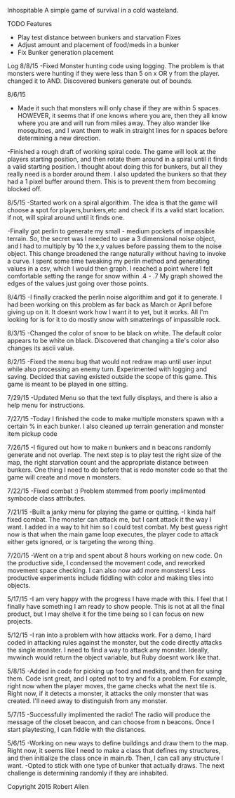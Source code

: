 Inhospitable
A simple game of survival in a cold wasteland.

TODO
Features
* Play test distance between bunkers and starvation 
Fixes
* Adjust amount and placement of food/meds in a bunker
* Fix Bunker generation placement

Log
8/8/15
-Fixed Monster hunting code using logging. The problem is that monsters were hunting if they were less than 5 on x OR y from the player. changed it to AND. Discovered bunkers generate out of bounds. 

8/6/15
- Made it such that monsters will only chase if they are within 5 spaces. HOWEVER, it seems that if one knows where you are, then they all know where you are and will run from miles away. They also wander like mosquitoes, and I want them to walk in straight lines for n spaces before determining a new direction.

-Finished a rough draft of working spiral code. The game will look at the players starting position, and then rotate them around in a spiral until it finds a valid starting position. I thought about doing this for bunkers, but all they really need is a border around them. I also updated the bunkers so that they had a 1 pixel buffer around them. This is to prevent them from becoming blocked off.

8/5/15
-Started work on a spiral algorithim. The idea is that the game will choose a spot for players,bunkers,etc and check if its a valid start location. if not, will spiral around until it finds one.

-Finally got perlin to generate my small - medium pockets of impassible terrain. So, the secret was I needed to use a 3 dimensional noise object, and I had to multiply by 10 the x,y values before passing them to the noise object. This change broadened the range naturally without having to invoke a curve. I spent some time tweaking my perlin method and generating values in a csv, which I would then graph. I reached a point where I felt comfortable setting the range for snow within .4 - .7 My graph showed the edges of the values just going over those points. 

8/4/15
-I finally cracked the perlin noise algorithim and got it to generate. I had been working on this problem as far back as March or April before giving up on it. It doesnt work how I want it to yet, but it works. All I'm looking for is for it to do mostly snow with smatterings of impassible rock.

8/3/15
-Changed the color of snow to be black on white. The default color appears to be white on black. Discovered that changing a tile's color also changes its ascii value.

8/2/15
-Fixed the menu bug that would not redraw map until user input while also processing an enemy turn. Experimented with logging and saving. Decided that saving existed outside the scope of this game. This game is meant to be played in one sitting.

7/29/15
-Updated Menu so that the text fully displays, and there is also a help menu for instructions.

7/27/15
-Today I finished the code to make multiple monsters spawn with a certain % in each bunker. I also cleaned up terrain generation and monster item pickup code

7/26/15
-I figured out how to make n bunkers and n beacons randomly generate and not overlap. The next step is to play test the right size of the map, the right starvation count and the appropriate distance between bunkers. One thing I need to do before that is redo monster code so that the game will create and move n monsters.

7/22/15
-Fixed combat :) Problem stemmed from poorly implimented symbcode class attributes.

7/21/15
-Built a janky menu for playing the game or quitting.
-I kinda half fixed combat. The monster can attack me, but I cant attack it the way I want. I added in a way to hit him so I could test combat. My best guess right now is that when the main game loop executes, the player code to attack either gets ignored, or is targeting the wrong thing. 

7/20/15
-Went on a trip and spent about 8 hours working on new code. On the productive side, I condensed the movement code, and reworked movement space checking. I can also now add more monsters! Less productive experiments include fiddling with color and making tiles into objects.

5/17/15
-I am very happy with the progress I have made with this. I feel that I finally have something I am ready to show people. This is not at all the final product, but I may shelve it for the time being so I can focus on new projects.

5/12/15
-I ran into a problem with how attacks work. For a demo, I hard coded in attacking rules against the monster, but the code directly attacks the single monster. I need to find a way to attack any monster. Ideally, mvwinch would return the object variable, but Ruby doesnt work like that.

5/8/15
-Added in code for picking up food and medkits, and then for using them. Code isnt great, and I opted not to try and fix a problem. For example, right now when the player moves, the game checks what the next tile is. Right now, if it detects a monster, it attacks the only monster that was created. I'll need away to distinguish from any monster.

5/7/15
-Successfully implimented the radio! The radio will produce the message of the closet beacon, and can choose from n beacons. Once I start playtesting, I can fiddle with the distances.

5/6/15
-Working on new ways to define buildings and draw them to the map. Right now, it seems like I need to make a class that defines my structures, and then initialize the class once in main.rb. Then, I can call any structure I want.
-Opted to stick with one type of bunker that actually draws. The next challenge is determining randomly if they are inhabited.

Copyright 2015 Robert Allen